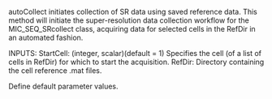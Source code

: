 
autoCollect initiates collection of SR data using saved reference data.
This method will initiate the super-resolution data collection workflow
for the MIC_SEQ_SRcollect class, acquiring data for selected cells in
the RefDir in an automated fashion.

INPUTS:
StartCell: (integer, scalar)(default = 1) Specifies the cell (of a
list of cells in RefDir) for which to start the
acquisition.
RefDir: Directory containing the cell reference .mat files.


Define default parameter values.
